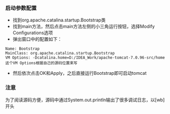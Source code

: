 ### 启动参数配置
- 找到org.apache.catalina.startup.Bootstrap类
- 找到main方法，然后点击main方法左侧的小三角运行按钮，选择Modify Configurations选项
- 弹出窗口中的配置如下：
```
Name: Bootstrap
MainClass: org.apache.catalina.startup.Bootstrap
VM Options: -Dcatalina.home=D:/IDEA_Work/apache-tomcat-7.0.96-src/home
这个VM Options根据自己的源码位置来写
```
- 然后依次点击OK和Apply，之后直接运行Bootstrap即可启动tomcat

### 注意
为了阅读源码方便，源码中通过System.out.println输出了很多调试日志，以[wb]开头